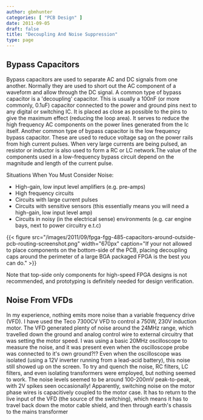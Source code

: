 ```yaml
---
author: gbmhunter
categories: [ "PCB Design" ]
date: 2011-09-05
draft: false
title: "Decoupling And Noise Suppression"
type: page
---
```


## Bypass Capacitors

Bypass capacitors are used to separate AC and DC signals from one another. Normally they are used to short out the AC component of a waveform and allow through the DC signal. A common type of bypass capacitor is a 'decoupling' capacitor. This is usually a 100nF (or more commonly, 0.1uF) capacitor connected to the power and ground pins next to any digital or switching IC. It is placed as close as possible to the pins to give the maximum effect (reducing the loop area). It serves to reduce the high frequency AC components on the power lines generated from the Ic itself. Another common type of bypass capacitor is the low frequency bypass capacitor. These are used to reduce voltage sag on the power rails from high current pulses. When very large currents are being pulsed, an resistor or inductor is also used to form a RC or LC network.The value of the components used in a low-frequency bypass circuit depend on the magnitude and length of the current pulse.

Situations When You Must Consider Noise:

* High-gain, low input level amplifiers (e.g. pre-amps)
* High frequency circuits
* Circuits with large current pulses
* Circuits with sensitive sensors (this essentially means you will need a high-gain, low input level amp)
* Circuits in noisy (in the electrical sense) environments (e.g. car engine bays, next to power circuitry e.t.c)

{{< figure src="/images/2011/09/fpga-fgg-485-capacitors-around-outside-pcb-routing-screenshot.png" width="670px" caption="If your not allowed to place components on the bottom-side of the PCB, placing decoupling caps around the perimeter of a large BGA packaged FPGA is the best you can do."  >}}

Note that top-side only components for high-speed FPGA designs is not recommended, and prototyping is definitely needed for design verification.

## Noise From VFDs

In my experience, nothing emits more noise than a variable frequency drive (VFD). I have used the Teco 7300CV VFD to control a 750W, 230V induction motor. The VFD generated plenty of noise around the 24MHz range, which travelled down the ground and analog control wire to external circuitry that was setting the motor speed. I was using a basic 20MHz oscilloscope to measure the noise, and it was present even when the oscilloscope probe was connected to it's own ground?!? Even when the oscilloscope was isolated (using a 12V inverter running from a lead-acid battery), this noise still showed up on the screen. To try and quench the noise, RC filters, LC filters, and even isolating transformers were employed, but nothing seemed to work. The noise levels seemed to be around 100-200mV peak-to-peak, with 2V spikes seen occasionally! Apparently, switching noise on the motor phase wires is capacitively coupled to the motor case. It has to return to the live input of the VFD (the source of the switching), which means it has to travel back down the motor cable shield, and then through earth's chassis to the mains transformer
